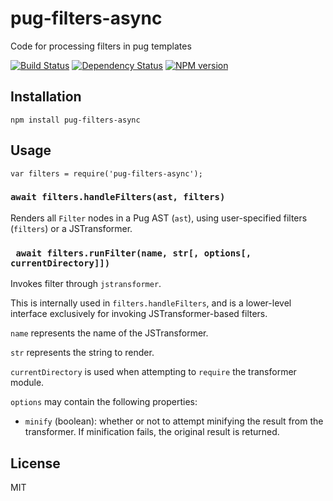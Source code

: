# pug-filters-async

Code for processing filters in pug templates

[![Build Status](https://img.shields.io/travis/pugjs/pug-filters/master.svg)](https://travis-ci.org/pugjs/pug-filters)
[![Dependency Status](https://img.shields.io/david/pugjs/pug-filters.svg)](https://david-dm.org/pugjs/pug-filters)
[![NPM version](https://img.shields.io/npm/v/pug-filters.svg)](https://www.npmjs.org/package/pug-filters)

## Installation

    npm install pug-filters-async

## Usage

```
var filters = require('pug-filters-async');
```

### `await filters.handleFilters(ast, filters)`

Renders all `Filter` nodes in a Pug AST (`ast`), using user-specified filters (`filters`) or a JSTransformer.

### ` await filters.runFilter(name, str[, options[, currentDirectory]])`

Invokes filter through `jstransformer`.

This is internally used in `filters.handleFilters`, and is a lower-level interface exclusively for invoking JSTransformer-based filters.

`name` represents the name of the JSTransformer.

`str` represents the string to render.

`currentDirectory` is used when attempting to `require` the transformer module.

`options` may contain the following properties:

- `minify` (boolean): whether or not to attempt minifying the result from the transformer. If minification fails, the original result is returned.

## License

  MIT
